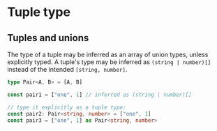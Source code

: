 # Tuple type


## Tuples and unions

The type of a tuple may be inferred as an array of union types, unless explicitly typed. A tuple's type may be inferred as `(string | number)[]` instead of the intended `[string, number]`.

```ts
type Pair<A, B> = [A, B]

const pair1 = ["one", 1] // inferred as (string | number)[]

// type it explicitly as a tuple type:
const pair2: Pair<string, number> = ["one", 1]
const pair3 = ["one", 1] as Pair<string, number>
```
